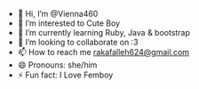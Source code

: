 - 👋 Hi, I’m @Vienna460
- 👀 I’m interested to Cute Boy
- 🌱 I’m currently learning Ruby, Java & bootstrap
- 💞️ I’m looking to collaborate on :3
- 📫 How to reach me rakafalleh624@gmail.com
- 😄 Pronouns: she/him
- ⚡ Fun fact: I Love Femboy

<!---
Vienna460/Vienna460 is a ✨ special ✨ repository because its `README.md` (this file) appears on your GitHub profile.
You can click the Preview link to take a look at your changes.
--->
